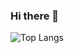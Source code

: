 ### Hi there 👋

![Top Langs](https://github-readme-stats.vercel.app/api/top-langs/?username=msdl21&layout=compact)

